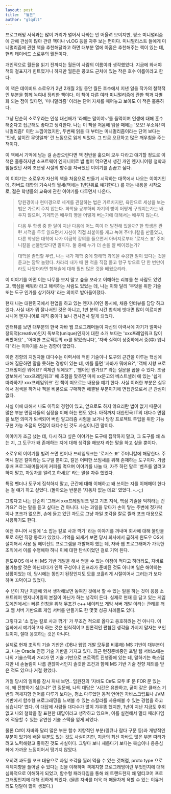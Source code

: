 ```yaml
---
layout: post
title:  "월든"
author: "glqdlt"
---
```


프로그래밍 서적과는 많이 거리가 멀어서 나와는 안 어울려 보이지만, 평소 미니멀리즘에 관해 관심이 많아 관련 책이나 vLOG 등을 자주 보는 편이다. 미니멀리스트 들에게 미니멀리즘에 관한 책을 추천해달라고 하면 대부분 열에 아홉은 추천해주는 책이 있는 데, 핸리 데이비드 스로우의 월든이다.

개인적으로 월든을 읽기 전까지는 월든이 사람의 이름이라 생각했었다. 지금에 와서야 책의 겉표지가 힌트였거니 하지만 월든은 콩코드 근처에 있는 작은 호수 이름이라고 한다. 

이 책은 데이비드 소로우가 2년 2개월 2일 동안 월든 호수에서 지낸 일을 작가의 철학적인 부분을 함께 녹여내 정리한 책이다. 이 책이 다른 여타 미니멀리즘에 관한 책과 차별화 되는 점이 있다면, '미니멀리즘' 이라는 단어 자체를 때어놓고 보아도 이 책은 훌륭하다. 

그냥 단순히 소로우라는 인생 대선배가 '라떼는 말이야~'를 들먹이며 인생에 대해 훈수 해준다고 접근해도 좋다고 생각한다. 나는 이 책을 처음에 읽을 때에는 '오오! 무소유! 미니멀리즘!' 이란 느낌이었지만, 두번째 읽을 때 부터는 미니멀리즘이라는 단어 보다는 '인생, 삶이란 무엇일까' 란 느낌으로 읽게 되었다. 그 만큼 오묘하고 많은 깨우침을 주는 책이다.

이 책에서 기억에 남는 걸 손꼽으란다면 책 전반을 훑으며 모두 다라고 얘기할 정도로 이 책은 훌륭하지만 소프트웨어 엔지니어로 밥 벌어 먹으면서 생긴 개인 엔지니어링 철학과 힘들었던 사회 초년생 시절의 향수를 자극했던 이야기를 손꼽고 싶다.

이 이야기는 소로우가 자신의 책을 처음으로 만들기 시작하는 대목에서 나오는 이야기인 데, 하버드 대학의 기숙사의 월세(책에는 1년단위로 얘기한다.) 를 까는 내용을 시작으로, 젊은 학생들의 교육에 관한 이야기를 다루면서 나온다.

>망원경이나 현미경으로 세계를 관찰하는 법은 가르치지만, 육안으로 세상을 보는 법은 가르켜 주지 않는다. 화학을 공부하되 자기의 빵이 어떻게 구워지는가는 배우지 않으며, 기계학은 배우되 빵을 어떻게 버는가에 대해서는 배우지 않는다. 

> 다음 두 학생 중 한 달이 지난 다음에 어느 쪽이 더 발전해 있을까? 한 학생은 관련 서적을 두루 읽으면서 자신이 직접 쇠붙이를 캐고 녹여 주머니칼을 만들었고, 다른 학생은 대학에 나가 야금학 강의를 들으면서 아버지로부터 '로저스 표' 주머니칼을 선물받았다면 말이다. 둘 중에 누가 더 손을 잘 베이겠는가?

> 대학을 졸업할 무렵, 나는 내가 재학 중에 항해학 과목을 수강한 일이 있다는 것을 듣고는 깜짝 놀랐다. 차라리 내가 배 한 척을 직접 몰고 항구 밖으로 단 한 번만이라도 나깟더라면 항해술에 대해 훨씬 많은 것을 배웠으리라.

이 이야기를 어떤 이는 나무를 보지 말고 숲을 보라고 이해하는 리뷰를 쓴 사람도 있었고, 핵심을 배워라 라고 해석하는 사람도 있었는 데, 나는 이와 달리 '무엇을 위한 기술 또는 도구 인가를 상기하자' 라는 의미로 받아들어졌다. 

현재 나는 대한민국에서 현업을 하고 있는 엔지니어인 동시에, 채용 인터뷰를 담당 하고 있다. 사실 내가 뭐 잘나서인 것은 아니고, 1만 분의 시간 법칙에 빗대면 많이 이르지만 시니어 엔지니어로 재직 중이다 보니 겸사겸사 맡게 되었다.

인터뷰를 보면 대부분의 한국 자바 웹 프로그래머들이 자신의 이력서에 자기가 얼마나 창의적(creative)인지 독보적(unique)인지에 대한 소개 보다는 'xxx프레임워크 많이 써봤어요' , '어떠한 프로젝트의 xx를 맡았습니다', '자바 실력이 상중하에서 중(中) 입니다' 라는 이야기를 쓰는 경향이 많았다. 

이런 경향의 지원자들 대다수는 이력서에 적힌 기술이나 도구의 근간을 이루는 핵심에 대해 질문하면 말을 못하는 경향이 있는 데, 예를 들면 '자바가 뭐에요?', '객체 지향 프로그래밍이란 뭐에요? 객체란 뭐에요?' , '웹이란 뭔가요?' 라는 질문을 꼽을 수 있다. 조금 양보해서 'xxx프레임워크' 에 초점을 맞추면 마치 xx문고의 베스트셀러 에 있는 '쉽게 따라하기! xxx프레임워크' 란 책이 떠오르는 내용을 얘기 한다. 사실 이러한 부분은 실무에서 검색을 하거나 책을 비품으로 구매하면 해결될 부분이기에 면접관으로서 큰 관심이 없다.

사실 이에 대해서 나도 이직의 경험이 있고, 앞으로도 하지 않으리란 법이 없기 때문에 많은 부분 면접자들의 심정을 이해 하는 면도 있다. 아직까지 대한민국 IT의 대다수 면접을 보면 의미가 퇴색되어 버린 알고리즘 시험을 보거나 당장 프로젝트 투입을 위한 기능 구현 가능 초점의 면접이 대다수인 것도 사실이니깐 말이다.

이야기가 조금 샜는 데, 다시 하고 싶은 이야기는 도구에 집착하지 말고, 그 도구를 왜 쓰는 지, 그 도구가 왜 존재하는 지에 대해 생각을 해보자 라는 말을 하고 싶을 뿐이다.

소로우의 이야기를 빌려 쓰면 언어나 프레임워크는 '로저스 표' 주머니칼에 해당한다. 주머니 칼은 칼이라는 도구일 뿐이고, 칼은 어떠한 쓰임새를 위해 존재하는 도구이다. 가끔 후배 프로그래머들에게 커피를 먹으며 이야기를 나눌 때, 자주 하던 말로 '벤츠를 알려고 하지 말고, 자동차를 알려고 하세요' 라는 말을 자주 했었다. 

특정 벤더나 도구에 집착하지 말고, 근간에 대해 이해하고 왜 쓰이는 지를 이해해야 한다는 걸 얘기 하고 싶었다. (돌아오는 반문은 '자동차 없는 데요' 였었다. -_-;;)

그렇다고 나는 단순히 '그래서 xxx프레임워크 말고 기초 지식, 핵심 기술을 익히라는 건가요?' 라는 말을 듣고 싶다는 건 아니다. 나는 과일을 깎다가 손이 닿는 주변에 젓가락이나 포크가 없으면, 손에 들고 있던 과도로 그냥 과일 조각을 칼로 찔러 포크 대용으로 사용하기도 한다. 

예전 주니어 시절에 '소 잡는 칼로 사과 깍기' 라는 이야기를 꺼내며 회사에 대해 불만을 토로 하던 직장 동료가 있었다. 기억을 되새겨 보면 당시 회사에서 급하게 윈도우 OS에 설치해서 사용 될 에이전트 프로그램을 개발해야 했는 데, 자바 웹 프로그래머가 가득한 조직에서 이를 수행해야 하니 이에 대한 탄식이었던 걸로 기억 된다. 

윈도우OS 에서 비 MS 기반 개발을 해서 얻을 수 있는 이점이 적다고 하더라도, 자바로 불가능할 것은 아닌데다가 인력 구성이나 인프라가 준비된 것도 아니며 일은 해야하는 상황이었는 데, 당시에는 똥인지 된장인지도 모를 코흘리게 시절이어서 그러는가 보다 하며 끄덕이고 있었다. 

수 년이 지난 지금에 와서 생각해보면 놓여진 것에서 할 수 있는 일을 하는 것이 응용 소프트웨어 엔지니어링의 본질이 아닌가 하는 생각이 든다. 실제로 현재 몸 담고 있는 게임 도메인에서는 빠른 런칭을 위해 무조건 c++ 네이티브 게임 서버 개발 이라는 관례를 깨고 웹 서버 기반으로 게임 서버를 만들기도 한 몇몇 성공 사례들도 있다. 

그렇다고 '소 잡는 칼로 사과 깎기' 가 무조건 적으로 옳다고 응호하려는 건 아니다. 이 일화에서 얘기하고자 하는 것은 원칙적이고 원론적인 편협된 생각을 가지지 말자는 포인트이지, 절대 응호하는 것은 아니다. 

실제로 현재 조직의 기술 기반은 (DB나 웹앱 개발 모두를 비롯해) MS 기반이 대부분이고, 나는 Oracle 진영 기술 기반을 가지고 있다. 최근 런칭준비중인 포털 웹 서비스에는 나의 기술스택과 거리가 먼 기술 기반으로 프로젝트 진행중에 있는 데, 말하기는 쑥스럽지만 내 손놀림이 나름 괜찮아서인지 솔깃한 조건과 함께 MS 기반 기술 전향 제의를 받은 적도 있으나 거절 했었다.

거절 당시의 일화를 잠시 꺼내 보면.. 임원진의 '자바도 C#도 모두 IF 문 FOR 문 있는 데, 왜 전향하기 싫으냐?' 란 질문에, 나의 대답은 '시간은 유한하고, 굳이 같은 클래스 기반의 객체지향 언어를 다루기 보다는, 평소 다루었던 동적 언어인 자바스크립트나 JVM 기반에서 함수형 프로그래밍을 느껴볼 수 있는 스칼라를 사용해볼 수 있는 경험을 하고 싶습니다' 였다. 이 대답에 사람들 대다수가 많이 갸우똥 했지만, 1년이 지난 지금도 후회없고 나의 철학을 잘 표현한 대답이라고 생각하고 있으며, 이를 실천해서 멀티 패러다임에 적응할 수 있는 유연한 기술 스택을 얻게 되었다. 

물론 C#이 자바와 달리 많은 부분 함수 지향적인 부분(링큐나 람다 구문 등)과 개방적인 부분이 있기에 배울 부분도 있는 것도 사실이지만, 지금의 최신 자바도 많은 부분 따라가려고 노력해왔고 좋아진 것도 사실이다. 그렇다 보니 새롭다기 보다는 복습이나 응용심화에 가까운 느낌이어서 땡기지 않았다.

오히려 과도를 포크 대용으로 과일 조각을 찔러 먹을 수 있는 것처럼, proto type 으로 객체지향을 풀어낼 수 있다는 것을 이해하며 객체지향 프로그래밍이란 무엇인지에 대해 심화적으로 이해하게 되었고, 함수형 패러다임을 통해 왜 트랜드한지 왜 멀티코어 프로그래밍인지에 대해 접하게 되었다. (물론 자바를 더욱 더 매몰차게 욕할 수 있는 이유거리도 덩달아 많이 생겼다.)